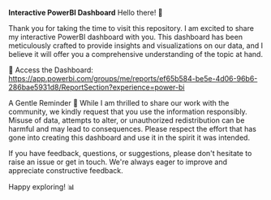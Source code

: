 **Interactive PowerBI Dashboard**
Hello there! 👋

Thank you for taking the time to visit this repository. I am excited to share my interactive PowerBI dashboard with you. 
This dashboard has been meticulously crafted to provide insights and visualizations on our data, and I believe it will offer 
you a comprehensive understanding of the topic at hand.

🔗 Access the Dashboard: https://app.powerbi.com/groups/me/reports/ef65b584-be5e-4d06-96b6-286bae5931d8/ReportSection?experience=power-bi

A Gentle Reminder 🚫
While I am  thrilled to share our work with the community, we kindly request that you use the information responsibly. 
Misuse of data, attempts to alter, or unauthorized redistribution can be harmful and may lead to consequences. 
Please respect the effort that has gone into creating this dashboard and use it in the spirit it was intended.

If you have feedback, questions, or suggestions, please don't hesitate to raise an issue or get in touch. 
We're always eager to improve and appreciate constructive feedback.

Happy exploring! 📊
